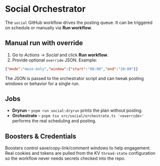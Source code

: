 # Social Orchestrator

The `social` GitHub workflow drives the posting queue. It can be triggered
on schedule or manually via **Run workflow**.

## Manual run with override

1. Go to *Actions → Social* and click **Run workflow**.
2. Provide optional `override` JSON. Example:

```json
{"mode":"main-only","window":{"start":"08:00","end":"20:00"}}
```

The JSON is passed to the orchestrator script and can tweak posting windows
or behavior for a single run.

## Jobs

- **Dryrun** – `pnpm run social:dryrun` prints the plan without posting.
- **Orchestrate** – `pnpm tsx src/social/orchestrate.ts '<override>'` performs
  the real scheduling and posting.

## Boosters & Credentials

Boosters control save/copy-link/comment windows to help engagement. Real
cookies and tokens are pulled from the KV `thread-state` configuration so the
workflow never needs secrets checked into the repo.
